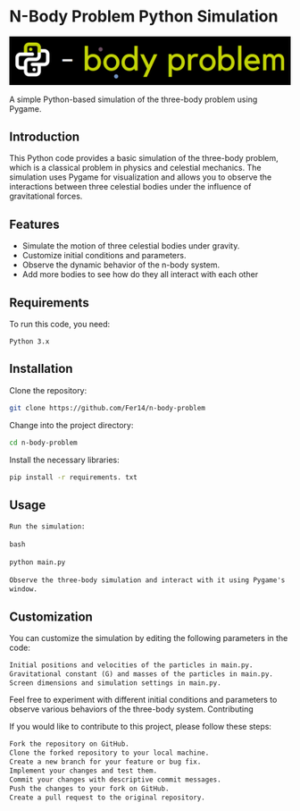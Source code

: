 # N-Body Problem Python Simulation

![logo](imgs/black_logo2.png)

A simple Python-based simulation of the three-body problem using Pygame.


## Introduction

This Python code provides a basic simulation of the three-body problem, which is a classical problem in physics and celestial mechanics. The simulation uses Pygame for visualization and allows you to observe the interactions between three celestial bodies under the influence of gravitational forces.

## Features

- Simulate the motion of three celestial bodies under gravity.
- Customize initial conditions and parameters.
- Observe the dynamic behavior of the n-body system.
- Add more bodies to see how do they all interact with each other

## Requirements

To run this code, you need:

    Python 3.x

## Installation

Clone the repository:

```bash
git clone https://github.com/Fer14/n-body-problem
```

Change into the project directory:

```bash
cd n-body-problem
``````

Install the necessary libraries:

```bash
pip install -r requirements. txt
```

## Usage

    Run the simulation:

    bash

    python main.py

    Observe the three-body simulation and interact with it using Pygame's window.

## Customization

You can customize the simulation by editing the following parameters in the code:

    Initial positions and velocities of the particles in main.py.
    Gravitational constant (G) and masses of the particles in main.py.
    Screen dimensions and simulation settings in main.py.

Feel free to experiment with different initial conditions and parameters to observe various behaviors of the three-body system.
Contributing

If you would like to contribute to this project, please follow these steps:

    Fork the repository on GitHub.
    Clone the forked repository to your local machine.
    Create a new branch for your feature or bug fix.
    Implement your changes and test them.
    Commit your changes with descriptive commit messages.
    Push the changes to your fork on GitHub.
    Create a pull request to the original repository.
